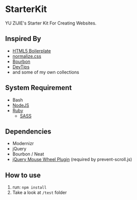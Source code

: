 # StarterKit

YU ZIJIE's Starter Kit For Creating Websites.

## Inspired By

* [HTML5 Boilerplate][1]
* [normalize.css][2]
* [Bourbon][3]
* [DevTips][7]
* and some of my own collections

## System Requirement

* Bash
* [NodeJS][4]
* [Ruby][5]
  * [SASS][6]

## Dependencies

* Modernizr
* jQuery
* Bourbon / Neat
* [jQuery Mouse Wheel Plugin][8] (required by prevent-scroll.js)

## How to use

1. run: `npm install`
2. Take a look at `/test` folder

[1]: https://html5boilerplate.com
[2]: http://necolas.github.io/normalize.css
[3]: http://bourbon.io
[4]: https://nodejs.org
[5]: https://www.ruby-lang.org
[6]: http://sass-lang.com
[7]: http://devtipsstarterkit.com
[8]: https://github.com/jquery/jquery-mousewheel
